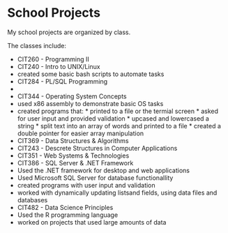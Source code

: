 # School Projects

My school projects are organized by class.

The classes include:
*  CIT260 - Programming II
*  CIT240 - Intro to UNIX/Linux
  *  created some basic bash scripts to automate tasks
*  CIT284 - PL/SQL Programming
  *  
*  CIT344 - Operating System Concepts
  *  used x86 assembly to demonstrate basic OS tasks
  *  created programs that:
    *  printed to a file or the termial screen
    *  asked for user input and provided validation
    *  upcased and lowercased a string
    *  split text into an array of words and printed to a file
    *  created a double pointer for easier array manipulation
*  CIT369 - Data Structures & Algorithms
*  CIT243 - Descrete Structures in Computer Applications
*  CIT351 - Web Systems & Technologies
*  CIT386 - SQL Server & .NET Framework
  *  Used the .NET framework for desktop and web applications
  *  Used Microsoft SQL Server for database functionallity
  *  created programs with user input and validation
  *  worked with dynamically updating listsand fields, using data files and databases
*  CIT482 - Data  Science Principles
  *  Used the R programming language
  *  worked on projects that used large amounts of data
